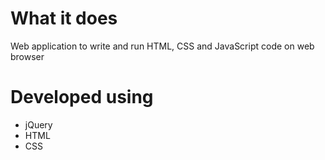 # What it does
Web application to write and run HTML, CSS and JavaScript code on web browser

# Developed using
* jQuery
* HTML
* CSS
